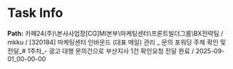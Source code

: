 # Task Info

**Path:** 카페24(주)\본사사업장\[CG]MI본부\마케팅센터\프론트빌더그룹\BX전략팀 / mkku / [320184] 마케팅센터 인바운드 (대표 메일) 관리 _ 문의 포워딩 주체 확인 및 전달_# 1주차_- 광고 대행 문의건으로 부산지사 1건 확인요청 전달 완료 / 2025-09-01_00-00-00

